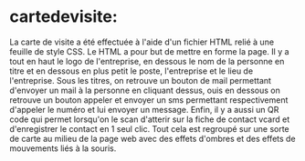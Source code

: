 # cartedevisite: 
La carte de visite a été effectuée à l'aide d'un fichier HTML relié à une feuille de style CSS. Le HTML a pour but de mettre en forme la page. Il y a tout en haut le logo de l'entreprise, en dessous le nom de la personne en titre et en dessous en plus petit le poste, l'entreprise et le lieu de l'entreprise. Sous les titres, on retrouve un bouton de mail permettant d'envoyer un mail à la personne en cliquant dessus, ouis en dessous on retrouve un bouton appeler et envoyer un sms permettant respectivement d'appeler le numéro et lui envoyer un message. Enfin, il y a aussi un QR code qui permet lorsqu'on le scan d'atterir sur la fiche de contact vcard et d'enregistrer le contact en 1 seul clic. Tout cela est regroupé sur une sorte de carte au milieu de la page web avec des effets d'ombres et des effets de mouvements liés à la souris.
